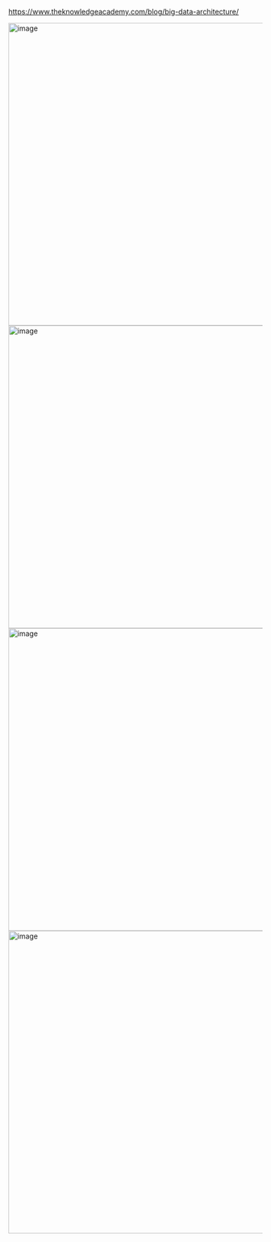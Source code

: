 https://www.theknowledgeacademy.com/blog/big-data-architecture/ 

<img width="600" alt="image" src="https://github.com/0904-mansi/NucleusTeq_python_Training/assets/81081105/8e9fe685-7997-482f-bcd3-7ae87268d638">

<img width="600" alt="image" src="https://github.com/0904-mansi/NucleusTeq_python_Training/assets/81081105/c81e33b0-e5fa-43e3-b1d3-8f1bf9118c1b">

<img width="600" alt="image" src="https://github.com/0904-mansi/NucleusTeq_python_Training/assets/81081105/8ed85d1b-59d3-43c9-9bab-e3842b359d44">

<img width="600" alt="image" src="https://github.com/0904-mansi/NucleusTeq_python_Training/assets/81081105/6e36ef49-d3fa-46db-9ead-212e3ddf9a3a">
